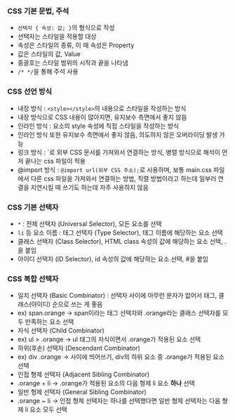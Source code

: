 ### CSS 기본 문법, 주석
- `선택자 { 속성: 값; }`의 형식으로 작성
- 선택자는 스타일을 적용할 대상
- 속성은 스타일의 종류, 이 때 속성은 Property
- 값은 스타일의 값, Value
- 중괄호는 스타일 범위의 시작과 끝을 나타냄
- `/* */`을 통해 주석 사용

### CSS 선언 방식
- 내장 방식 : `<style></style>`의 내용으로 스타일을 작성하는 방식
- 내장 방식으로 CSS 내용이 많아지면, 유지보수 측면에서 좋지 않음
- 인라인 방식 : 요소의 style 속성에 직접 스타일을 작성하는 방식
- 인라인 방식 또한 유지보수 측면에서 좋지 않음, 의도하지 않은 오버라이딩 발생 가능
- 링크 방식 : `<link />로 외부 CSS 문서를 가져와서 연결하는 방식, 병렬 방식으로 해석이 먼저 끝나는 css 파일이 적용
- @import 방식 : `@import url(외부 CSS 주소);`로 사용하며, 보통 main.css 파일에서 다른 css 파일을 가져와서 연결하는 방법, 직렬 방법이라고 하는데 일부러 연결을 지연시킬 때 쓰기도 하는데 자주 사용하지 않음

### CSS 기본 선택자
- `*` : 전체 선택자 (Universal Selector), 모든 요소를 선택
- `li` 등 요소 이름 : 태그 선택자 (Type Selector), 태그 이름에 해당하는 요소 선택
- 클래스 선택자 (Class Selector), HTML class 속성의 값에 해당하는 요소 선택, .을 붙임
- 아이디 선택자 (ID Selector), id 속성의 값에 해당하는 요소 선택, #을 붙임

### CSS 복합 선택자
- 일치 선택자 (Basic Combinator) : 선택자 사이에 아무런 문자가 없어서 태그, 클래스(아이디) 순으로 쓰는 게 좋음
- ex) span.orange -> span이라는 태그 선택자와 .orange라는 클래스 선택자를 모두 만족하는 요소 선택
- 자식 선택자 (Child Combinator)
- ex) ul > .orange -> ul 태그의 자식이면서 .orange가 적용된 요소 선택
- 하위(후손) 선택자 (Descendant Combinator)
- ex) div .orange -> 사이에 띄어쓰기, div의 하위 요소 중 .orange가 적용된 요소 선택
- 인접 형제 선택자 (Adjacent Sibling Combinator)
- .orange + li -> .orange가 적용된 요소의 다음 형제 li 요소 **하나** 선택
- 일반 형제 선택자 (General Sibling Combinator)
- .orange ~ li -> 인접 형제 선택자는 하나를 선택했다면 일반 형제 선택자는 다음 형제 li 요소 모두 선택